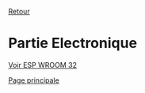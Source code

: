 [Retour](README.md)

<h1>Partie Electronique</h1>

[Voir ESP WROOM 32](ESPWROOM.md)

[Page principale](README.md)
